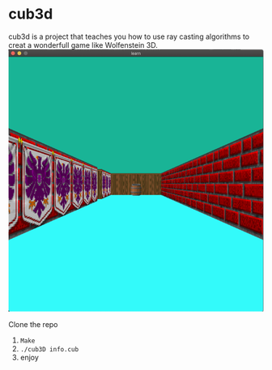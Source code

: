 # cub3d
cub3d is a project that teaches you how to use ray casting algorithms to creat a wonderfull game like Wolfenstein 3D.
![Cub3D Image 1](https://github.com/oelbourki/cub3d/blob/main/Cub3D.png)

Clone the repo
1. `Make`
2. `./cub3D info.cub`
3. enjoy
